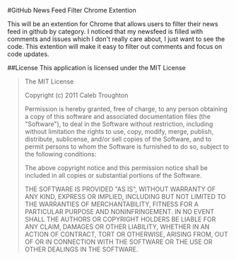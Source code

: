 #GitHub News Feed Filter Chrome Extention

This will be an extention for Chrome that allows users to filter their news feed in github by category.  I noticed that my newsfeed is filled with comments and issues which I don't really care about, I just want to see the code.  This extention will make it easy to filter out comments and focus on code updates.

##License
This application is licensed under the MIT License

>The MIT License
>
>Copyright (c) 2011 Caleb Troughton
>
>Permission is hereby granted, free of charge, to any person obtaining a copy
of this software and associated documentation files (the "Software"), to deal
in the Software without restriction, including without limitation the rights
to use, copy, modify, merge, publish, distribute, sublicense, and/or sell
copies of the Software, and to permit persons to whom the Software is
furnished to do so, subject to the following conditions:
>
>The above copyright notice and this permission notice shall be included in
all copies or substantial portions of the Software.
>
>THE SOFTWARE IS PROVIDED "AS IS", WITHOUT WARRANTY OF ANY KIND, EXPRESS OR
IMPLIED, INCLUDING BUT NOT LIMITED TO THE WARRANTIES OF MERCHANTABILITY,
FITNESS FOR A PARTICULAR PURPOSE AND NONINFRINGEMENT. IN NO EVENT SHALL THE
AUTHORS OR COPYRIGHT HOLDERS BE LIABLE FOR ANY CLAIM, DAMAGES OR OTHER
LIABILITY, WHETHER IN AN ACTION OF CONTRACT, TORT OR OTHERWISE, ARISING FROM,
OUT OF OR IN CONNECTION WITH THE SOFTWARE OR THE USE OR OTHER DEALINGS IN
THE SOFTWARE.
